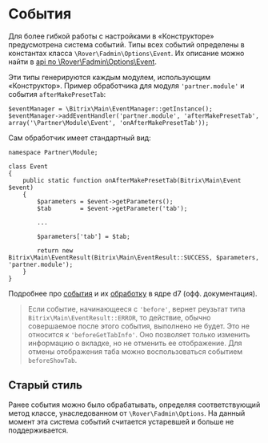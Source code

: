 # События
Для более гибкой работы с настройками в «Конструкторе» предусмотрена система событий. Типы всех событий определены в константах класса `\Rover\Fadmin\Options\Event`. Их описание можно найти в [api по \Rover\Fadmin\Options\Event](./api/options/event.md#Константы).

Эти типы генерируются каждым модулем, использующим «Конструктор». Пример обработчика для модуля `'partner.module'` и события `afterMakePresetTab`:

    $eventManager = \Bitrix\Main\EventManager::getInstance();
    $eventManager->addEventHandler('partner.module', 'afterMakePresetTab', array('\Partner\Module\Event', 'onAfterMakePresetTab'));

Сам обработчик имеет стандартный вид:

    namespace Partner\Module;
    
    class Event
    {
        public static function onAfterMakePresetTab(Bitrix\Main\Event $event)
        {
            $parameters = $event->getParameters();
            $tab        = $event->getParameter('tab');
           
            ...
    
            $parameters['tab'] = $tab;
    
            return new Bitrix\Main\EventResult(Bitrix\Main\EventResult::SUCCESS, $parameters, 'partner.module');
        }
    }    
    
Подробнее про [события](https://dev.1c-bitrix.ru/learning/course/index.php?COURSE_ID=43&LESSON_ID=3113&LESSON_PATH=3913.5062.3113) и их [обработку](https://dev.1c-bitrix.ru/learning/course/index.php?COURSE_ID=43&LESSON_ID=2244#events) в ядре d7 (офф. документация).

> Если событие, начинающееся с `'before'`, вернет реузьтат типа `Bitrix\Main\EventResult::ERROR`, то действие, обычно совершаемое после этого события, выполнено не будет. Это не относится к `'beforeGetTabInfo'`. Оно позволяет только изменить информацию о вкладке, но не отменить ее отображение. Для отмены отображения таба можно воспользоваться событием `beforeShowTab`.


## Старый стиль
Ранее события можно было обрабатывать, определяя соответствующий метод классе, унаследованном от `\Rover\Fadmin\Options`. На данный момент эта система событий считается устаревшей и больше не поддерживается.
